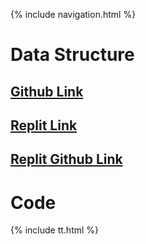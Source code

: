 {% include navigation.html %}

# Data Structure
## <a href="https://github.com/BrianZhang2016/Brian-Individual"> Github Link</a>
## <a href="https://replit.com/@BrianZhang2016"> Replit Link</a>
## <a href="https://github.com/BrianZhang2016/Menu"> Replit Github Link</a>

# Code

{% include tt.html %}
